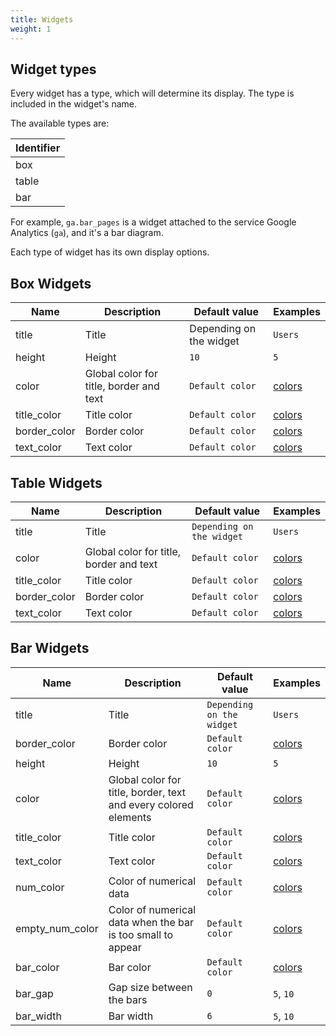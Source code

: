 ```yaml
---
title: Widgets
weight: 1 
---
```


## Widget types 

Every widget has a type, which will determine its display. The type is included in the widget's name.

The available types are:

| Identifier |
|------------|
| box        |
| table      |
| bar        |

For example, `ga.bar_pages` is a widget attached to the service Google Analytics (`ga`), and it's a bar diagram. 

Each type of widget has its own display options.

## Box Widgets

| Name           | Description                             | Default value             | Examples                                  |
|----------------|-----------------------------------------|---------------------------|-------------------------------------------|
| title          | Title                                   | Depending on the widget   | ` Users `                                 |
| height         | Height                                  | `10`                      | `5`                                       |
| color          | Global color for title, border and text | `Default color`           | [colors](/display/colors)                 |
| title_color    | Title color                             | `Default color`           | [colors](/display/colors)                 |
| border_color   | Border color                            | `Default color`           | [colors](/display/colors)                 |
| text_color     | Text color                              | `Default color`           | [colors](/display/colors)                 |

## Table Widgets

| Name               | Description      | Default value                   | Examples                                      |
| ------------------ | ---------------- | ------------------------------- | --------------------------------------------- |
| title              | Title            | `Depending on the widget`       | `Users `                                      |
| color          | Global color for title, border and text | `Default color`           | [colors](/display/colors)                 |
| title_color        | Title color      | `Default color`                 | [colors](/display/colors)                     |
| border_color       | Border color     | `Default color`                 | [colors](/display/colors)                     |
| text_color         | Text color       | `Default color`                 | [colors](/display/colors)                     |

## Bar Widgets

| Name              | Description                                                     | Default value                 | Examples                                    |
| ----------------- | --------------------------------------------------------------- | ----------------------------- | ------------------------------------------- |
| title             | Title                                                           | `Depending on the widget`     | `Users `                                    |
| border_color      | Border color                                                    | `Default color`               | [colors](/display/colors)                   |
| height            | Height                                                          | `10`                          | `5`                                         |
| color             | Global color for title, border, text and every colored elements | `Default color`               | [colors](/display/colors)                   |
| title_color       | Title color                                                     | `Default color`               | [colors](/display/colors/)                  |
| text_color        | Text color                                                      | `Default color`               | [colors](/display/colors/)                  |
| num_color         | Color of numerical data                                         | `Default color`               | [colors](/display/colors/)                  |
| empty_num_color   | Color of numerical data when the bar is too small to appear     | `Default color`               | [colors](/display/colors/)                  |
| bar_color         | Bar color                                                       | `Default color`               | [colors](/display/colors/)                  |
| bar_gap           | Gap size between the bars                                       | `0`                           | `5`, `10`                                   |
| bar_width         | Bar width                                                       | `6`                           | `5`, `10`                                   |

